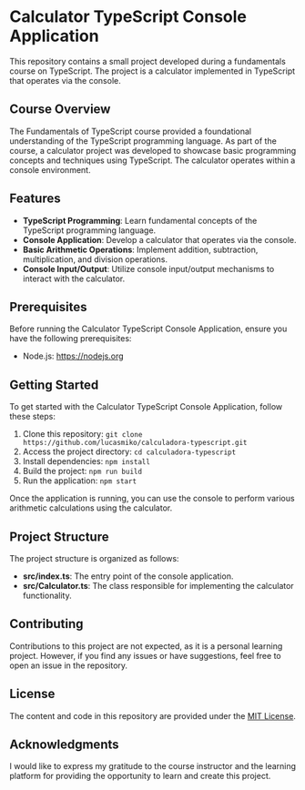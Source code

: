 # Calculator TypeScript Console Application

This repository contains a small project developed during a fundamentals course on TypeScript. The project is a calculator implemented in TypeScript that operates via the console.

## Course Overview

The Fundamentals of TypeScript course provided a foundational understanding of the TypeScript programming language. As part of the course, a calculator project was developed to showcase basic programming concepts and techniques using TypeScript. The calculator operates within a console environment.

## Features

- **TypeScript Programming**: Learn fundamental concepts of the TypeScript programming language.
- **Console Application**: Develop a calculator that operates via the console.
- **Basic Arithmetic Operations**: Implement addition, subtraction, multiplication, and division operations.
- **Console Input/Output**: Utilize console input/output mechanisms to interact with the calculator.

## Prerequisites

Before running the Calculator TypeScript Console Application, ensure you have the following prerequisites:

- Node.js: https://nodejs.org

## Getting Started

To get started with the Calculator TypeScript Console Application, follow these steps:

1. Clone this repository: `git clone https://github.com/lucasmiko/calculadora-typescript.git`
2. Access the project directory: `cd calculadora-typescript`
3. Install dependencies: `npm install`
4. Build the project: `npm run build`
5. Run the application: `npm start`

Once the application is running, you can use the console to perform various arithmetic calculations using the calculator.

## Project Structure

The project structure is organized as follows:

- **src/index.ts**: The entry point of the console application.
- **src/Calculator.ts**: The class responsible for implementing the calculator functionality.

## Contributing

Contributions to this project are not expected, as it is a personal learning project. However, if you find any issues or have suggestions, feel free to open an issue in the repository.

## License

The content and code in this repository are provided under the [MIT License](LICENSE).

## Acknowledgments

I would like to express my gratitude to the course instructor and the learning platform for providing the opportunity to learn and create this project.
